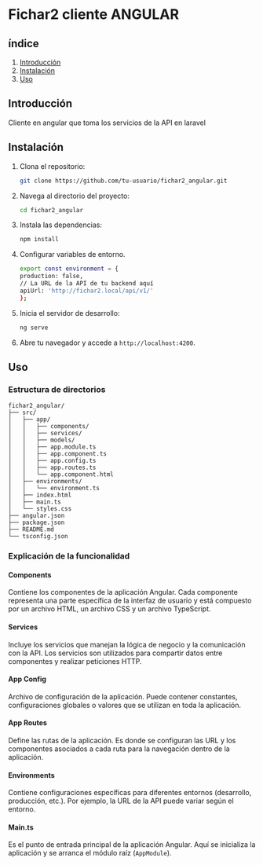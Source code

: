 # Fichar2 cliente ANGULAR

## índice

1. [Introducción](#introducción)  
2. [Instalación](#instalación)  
3. [Uso](#uso)  

## Introducción

Cliente en angular que toma los servicios de la API en laravel

## Instalación

1. Clona el repositorio:  
    ```bash
    git clone https://github.com/tu-usuario/fichar2_angular.git
    ```

2. Navega al directorio del proyecto:  
    ```bash
    cd fichar2_angular
    ```

3. Instala las dependencias:  
    ```bash
    npm install
    ```

4. Configurar variables de entorno.
    ```bash
    export const environment = {
    production: false,
    // La URL de la API de tu backend aquí
    apiUrl: 'http://fichar2.local/api/v1/'
    };
    ```

5. Inicia el servidor de desarrollo:  
    ```bash
    ng serve
    ```

6. Abre tu navegador y accede a `http://localhost:4200`.

## Uso

### Estructura de directorios
```plaintext
fichar2_angular/
├── src/
│   ├── app/
│   │   ├── components/
│   │   ├── services/
│   │   ├── models/
│   │   ├── app.module.ts
│   │   ├── app.component.ts
│   │   ├── app.config.ts 
│   │   ├── app.routes.ts
│   │   └── app.component.html
│   ├── environments/
│   │   └── environment.ts
│   ├── index.html
│   ├── main.ts
│   └── styles.css
├── angular.json
├── package.json
├── README.md
└── tsconfig.json
```
### Explicación de la funcionalidad

#### Components
Contiene los componentes de la aplicación Angular. Cada componente representa una parte específica de la interfaz de usuario y está compuesto por un archivo HTML, un archivo CSS y un archivo TypeScript.

#### Services
Incluye los servicios que manejan la lógica de negocio y la comunicación con la API. Los servicios son utilizados para compartir datos entre componentes y realizar peticiones HTTP.

#### App Config
Archivo de configuración de la aplicación. Puede contener constantes, configuraciones globales o valores que se utilizan en toda la aplicación.

#### App Routes
Define las rutas de la aplicación. Es donde se configuran las URL y los componentes asociados a cada ruta para la navegación dentro de la aplicación.

#### Environments
Contiene configuraciones específicas para diferentes entornos (desarrollo, producción, etc.). Por ejemplo, la URL de la API puede variar según el entorno.

#### Main.ts
Es el punto de entrada principal de la aplicación Angular. Aquí se inicializa la aplicación y se arranca el módulo raíz (`AppModule`).
